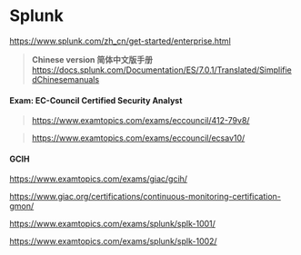 # Splunk

https://www.splunk.com/zh_cn/get-started/enterprise.html


>**Chinese version 简体中文版手册** https://docs.splunk.com/Documentation/ES/7.0.1/Translated/SimplifiedChinesemanuals


#### Exam: EC-Council Certified Security Analyst
>https://www.examtopics.com/exams/eccouncil/412-79v8/

>https://www.examtopics.com/exams/eccouncil/ecsav10/

#### GCIH
https://www.examtopics.com/exams/giac/gcih/

https://www.giac.org/certifications/continuous-monitoring-certification-gmon/

https://www.examtopics.com/exams/splunk/splk-1001/

https://www.examtopics.com/exams/splunk/splk-1002/
